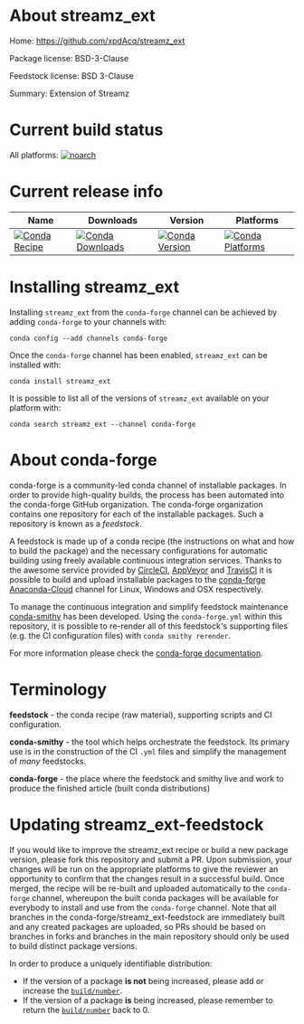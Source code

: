 About streamz_ext
=================

Home: https://github.com/xpdAcq/streamz_ext

Package license: BSD-3-Clause

Feedstock license: BSD 3-Clause

Summary: Extension of Streamz



Current build status
====================

All platforms:
[![noarch](https://img.shields.io/circleci/project/github/conda-forge/streamz_ext-feedstock/master.svg?label=noarch)](https://circleci.com/gh/conda-forge/streamz_ext-feedstock)

Current release info
====================

| Name | Downloads | Version | Platforms |
| --- | --- | --- | --- |
| [![Conda Recipe](https://img.shields.io/badge/recipe-streamz_ext-green.svg)](https://anaconda.org/conda-forge/streamz_ext) | [![Conda Downloads](https://img.shields.io/conda/dn/conda-forge/streamz_ext.svg)](https://anaconda.org/conda-forge/streamz_ext) | [![Conda Version](https://img.shields.io/conda/vn/conda-forge/streamz_ext.svg)](https://anaconda.org/conda-forge/streamz_ext) | [![Conda Platforms](https://img.shields.io/conda/pn/conda-forge/streamz_ext.svg)](https://anaconda.org/conda-forge/streamz_ext) |

Installing streamz_ext
======================

Installing `streamz_ext` from the `conda-forge` channel can be achieved by adding `conda-forge` to your channels with:

```
conda config --add channels conda-forge
```

Once the `conda-forge` channel has been enabled, `streamz_ext` can be installed with:

```
conda install streamz_ext
```

It is possible to list all of the versions of `streamz_ext` available on your platform with:

```
conda search streamz_ext --channel conda-forge
```


About conda-forge
=================

conda-forge is a community-led conda channel of installable packages.
In order to provide high-quality builds, the process has been automated into the
conda-forge GitHub organization. The conda-forge organization contains one repository
for each of the installable packages. Such a repository is known as a *feedstock*.

A feedstock is made up of a conda recipe (the instructions on what and how to build
the package) and the necessary configurations for automatic building using freely
available continuous integration services. Thanks to the awesome service provided by
[CircleCI](https://circleci.com/), [AppVeyor](http://www.appveyor.com/)
and [TravisCI](https://travis-ci.org/) it is possible to build and upload installable
packages to the [conda-forge](https://anaconda.org/conda-forge)
[Anaconda-Cloud](http://docs.anaconda.org/) channel for Linux, Windows and OSX respectively.

To manage the continuous integration and simplify feedstock maintenance
[conda-smithy](http://github.com/conda-forge/conda-smithy) has been developed.
Using the ``conda-forge.yml`` within this repository, it is possible to re-render all of
this feedstock's supporting files (e.g. the CI configuration files) with ``conda smithy rerender``.

For more information please check the [conda-forge documentation](https://conda-forge.org/docs/).

Terminology
===========

**feedstock** - the conda recipe (raw material), supporting scripts and CI configuration.

**conda-smithy** - the tool which helps orchestrate the feedstock.
                   Its primary use is in the construction of the CI ``.yml`` files
                   and simplify the management of *many* feedstocks.

**conda-forge** - the place where the feedstock and smithy live and work to
                  produce the finished article (built conda distributions)


Updating streamz_ext-feedstock
==============================

If you would like to improve the streamz_ext recipe or build a new
package version, please fork this repository and submit a PR. Upon submission,
your changes will be run on the appropriate platforms to give the reviewer an
opportunity to confirm that the changes result in a successful build. Once
merged, the recipe will be re-built and uploaded automatically to the
`conda-forge` channel, whereupon the built conda packages will be available for
everybody to install and use from the `conda-forge` channel.
Note that all branches in the conda-forge/streamz_ext-feedstock are
immediately built and any created packages are uploaded, so PRs should be based
on branches in forks and branches in the main repository should only be used to
build distinct package versions.

In order to produce a uniquely identifiable distribution:
 * If the version of a package **is not** being increased, please add or increase
   the [``build/number``](http://conda.pydata.org/docs/building/meta-yaml.html#build-number-and-string).
 * If the version of a package **is** being increased, please remember to return
   the [``build/number``](http://conda.pydata.org/docs/building/meta-yaml.html#build-number-and-string)
   back to 0.